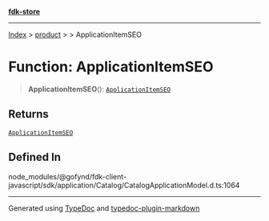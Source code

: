 [**fdk-store**](../../../README.md)
***

[Index](../../../API.md) > [product](../../README.md) > [<internal>](../README.md) > ApplicationItemSEO

# Function: ApplicationItemSEO

> **ApplicationItemSEO**(): [`ApplicationItemSEO`](../type-aliases/type-alias.ApplicationItemSEO.md)

## Returns

[`ApplicationItemSEO`](../type-aliases/type-alias.ApplicationItemSEO.md)

## Defined In

node\_modules/@gofynd/fdk-client-javascript/sdk/application/Catalog/CatalogApplicationModel.d.ts:1064

***
Generated using [TypeDoc](https://typedoc.org/) and [typedoc-plugin-markdown](https://www.npmjs.com/package/typedoc-plugin-markdown)
